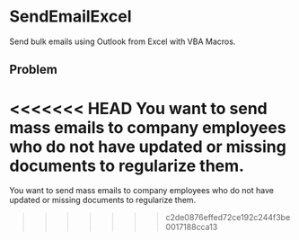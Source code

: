 # SendEmailExcel
Send bulk emails using Outlook from Excel with VBA Macros.

## Problem 
<<<<<<< HEAD
You want to send mass emails to company employees who do not have updated or missing documents to regularize them.
=======
You want to send mass emails to company employees who do not have updated or missing documents to regularize them.


>>>>>>> c2de0876effed72ce192c244f3be0017188cca13
